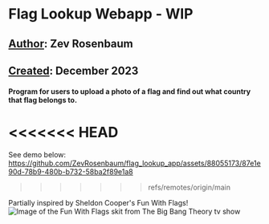 # Flag Lookup Webapp - WIP
## <ins>Author</ins>: Zev Rosenbaum
## <ins>Created</ins>: December 2023

#### Program for users to upload a photo of a flag and find out what country that flag belongs to.


<<<<<<< HEAD
=======
See demo below:
https://github.com/ZevRosenbaum/flag_lookup_app/assets/88055173/87e1e90d-78b9-480b-b732-58ba2f89e1a8
>>>>>>> refs/remotes/origin/main

Partially inspired by Sheldon Cooper's Fun With Flags!
<br>
![Image of the Fun With Flags skit from The Big Bang Theory tv show](https://media.glamour.com/photos/56957f54085ae0a85036f142/master/w_1600%2Cc_limit/entertainment-2014-11-mayim-jim-fun-with-flags-main.jpg)
